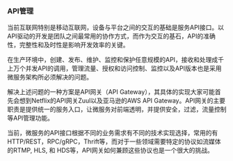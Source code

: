 ### API管理

当前互联网特别是移动互联网，设备与平台之间的交互的基础是服务API接口。以API驱动的开发是团队之间最常用的协作方式，而作为交互的基石，API的准确性，完整性和及时性是影响开发效率的关键。

在生产环境中，创建、发布、维护、监控和保护任意规模的API，接收和处理成千上万个并发API的调用，管理流量、授权和访问控制、监控以及API版本也是采用微服务架构所必须解决的问题。

解决上述问题的一种方案是API网关（API Gateway），其具体的实现大家可能首先会想到Netflix的API网关Zuul以及亚马逊的AWS API Gateway。API网关的主要职责是提供统一的服务入口，让微服务对前端透明，并提供安全，过滤，流量控制等API管理功能。

当前，微服务的API接口根据不同的业务需求有不同的技术实现选择，常用的有HTTP/REST，RPC/gRPC，Thrift等，而对于一些领域需要特定的协议如流媒体的RTMP, HLS, 和 HDS等，API网关如何兼顾这些协议也是一个很大的挑战。


